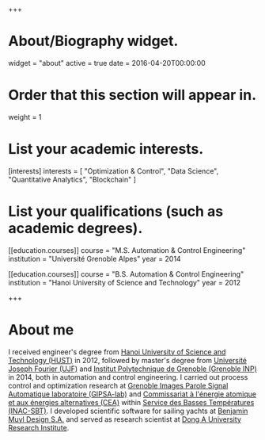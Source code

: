 +++
# About/Biography widget.
widget = "about"
active = true
date = 2016-04-20T00:00:00

# Order that this section will appear in.
weight = 1

# List your academic interests.
[interests]
  interests = [
    "Optimization & Control",
    "Data Science",
    "Quantitative Analytics",
    "Blockchain"
  ]

# List your qualifications (such as academic degrees).
[[education.courses]]
  course = "M.S. Automation & Control Engineering"
  institution = "Université Grenoble Alpes"
  year = 2014

[[education.courses]]
  course = "B.S. Automation & Control Engineering"
  institution = "Hanoi University of Science and Technology"
  year = 2012
 
+++

# About me

I received engineer's degree from [Hanoi University of Science and Technology (HUST)](https://en.hust.edu.vn/) in 2012, followed by master's degree from [Université Joseph Fourier (UJF)](https://www.univ-grenoble-alpes.fr/) and [Institut Polytechnique de Grenoble (Grenoble INP)](http://www.grenoble-inp.fr/) in 2014, both in automation and control engineering. I carried out process control and optimization research at [Grenoble Images Parole Signal Automatique laboratoire (GIPSA-lab)](http://www.gipsa-lab.fr/) and [Commissariat à l'énergie atomique et aux énergies alternatives (CEA)](http://www.cea.fr/) within [Service des Basses Températures (INAC-SBT)](http://inac.cea.fr/sbt/). I developed scientific software for sailing yachts at [Benjamin Muyl Design S.A.](https://www.bmuyl.com/) and served as research scientist at [Dong A University Research Institute](http://donga.edu.vn/).
